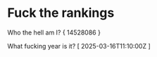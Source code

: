 # Fuck the rankings

Who the hell am I?
{ 14528086 }

What fucking year is it?
[ 2025-03-16T11:10:00Z ]

